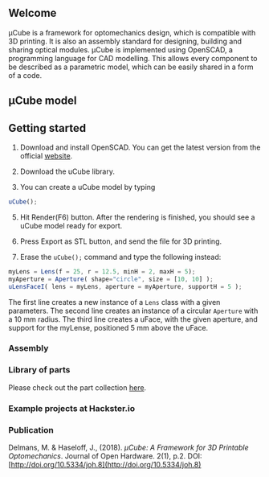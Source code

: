 ---
---

## Welcome
µCube is a framework for optomechanics design, which is compatible with 3D printing. It is also an assembly standard for designing, building and sharing optical modules. µCube is implemented using OpenSCAD, a programming language for CAD modelling. This allows every component to be described as a parametric model, which can be easily shared in a form of a code.

## µCube model

<div id = "viewerContainer">
</div>

## Getting started

1. Download and install OpenSCAD. You can get the latest version from the official [website](http://www.openscad.org).

2. Download the uCube library.

4. You can create a uCube model by typing

```javascript
uCube();
```
5. Hit Render(F6) button. After the rendering is finished, you should see a uCube model ready for export.

6. Press Export as STL button, and send the file for 3D printing.

7. Erase the `uCube();` command and type the following instead:

```javascript
myLens = Lens(f = 25, r = 12.5, minH = 2, maxH = 5);
myAperture = Aperture( shape="circle", size = [10, 10] );
uLensFaceI( lens = myLens, aperture = myAperture, supportH = 5 );
```

The first line creates a new instance of a `Lens` class with a given parameters. The second line creates an instance of a circular `Aperture` with a 10 mm radius. The third line creates a uFace, with the given aperture, and support for the myLense, positioned 5 mm above the uFace.

### Assembly


### Library of parts

Please check out the part collection [here](https://github.com/mdelmans/uCube/wiki).

### Example projects at Hackster.io

### Publication
Delmans, M. & Haseloff, J., (2018). *μCube: A Framework for 3D Printable Optomechanics*. Journal of Open Hardware. 2(1), p.2. DOI: [http://doi.org/10.5334/joh.8](http://doi.org/10.5334/joh.8)
